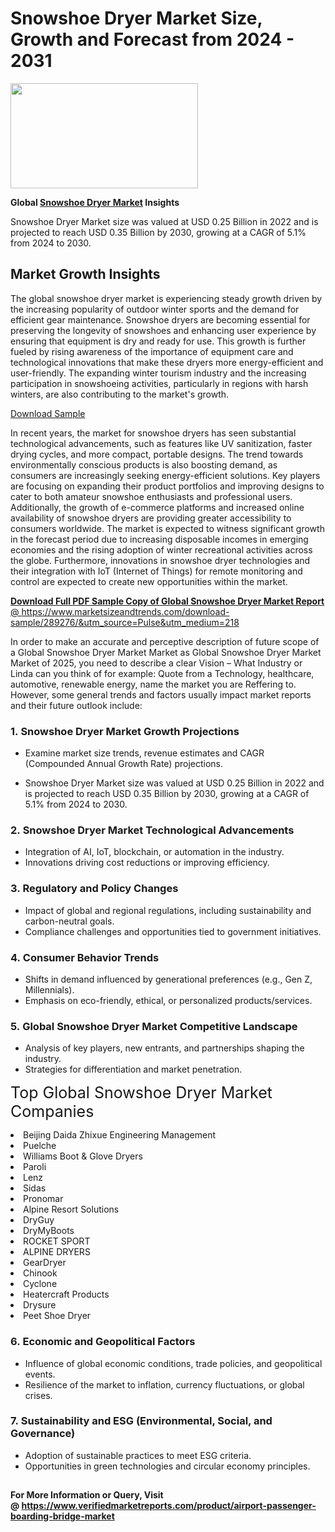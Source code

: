 <H1>Snowshoe Dryer Market Size, Growth and Forecast from 2024 - 2031</H1><img class="aligncenter size-medium wp-image-584254" src="https://thirdeyenews.in/wp-content/uploads/2024/09/Global-Market-Research-300x168.jpeg" alt="" width="300" height="168" /><p><strong>Global&nbsp;<a href="https://www.marketsizeandtrends.com/download-sample/289276/&amp;utm_source=Pulse&amp;utm_medium=218">Snowshoe Dryer Market</a> Insights</strong></p><p>Snowshoe Dryer Market size was valued at USD 0.25 Billion in 2022 and is projected to reach USD 0.35 Billion by 2030, growing at a CAGR of 5.1% from 2024 to 2030.</p><p><h2>Market Growth Insights</h2> <p>The global snowshoe dryer market is experiencing steady growth driven by the increasing popularity of outdoor winter sports and the demand for efficient gear maintenance. Snowshoe dryers are becoming essential for preserving the longevity of snowshoes and enhancing user experience by ensuring that equipment is dry and ready for use. This growth is further fueled by rising awareness of the importance of equipment care and technological innovations that make these dryers more energy-efficient and user-friendly. The expanding winter tourism industry and the increasing participation in snowshoeing activities, particularly in regions with harsh winters, are also contributing to the market's growth.</p> <p><a href="#">Download Sample</a></p> <p>In recent years, the market for snowshoe dryers has seen substantial technological advancements, such as features like UV sanitization, faster drying cycles, and more compact, portable designs. The trend towards environmentally conscious products is also boosting demand, as consumers are increasingly seeking energy-efficient solutions. Key players are focusing on expanding their product portfolios and improving designs to cater to both amateur snowshoe enthusiasts and professional users. Additionally, the growth of e-commerce platforms and increased online availability of snowshoe dryers are providing greater accessibility to consumers worldwide. The market is expected to witness significant growth in the forecast period due to increasing disposable incomes in emerging economies and the rising adoption of winter recreational activities across the globe. Furthermore, innovations in snowshoe dryer technologies and their integration with IoT (Internet of Things) for remote monitoring and control are expected to create new opportunities within the market.</p> <p><a href="#"></p><p><span class=""><strong>Download Full PDF Sample Copy of Global Snowshoe Dryer Market Report</strong> @ <a href="https://www.marketsizeandtrends.com/download-sample/289276/&amp;utm_source=Pulse&amp;utm_medium=218" target="_blank">https://www.marketsizeandtrends.com/download-sample/289276/&amp;utm_source=Pulse&amp;utm_medium=218</a></span></p><p>In order to make an accurate and perceptive description of future scope of a Global&nbsp;Snowshoe Dryer Market Market as Global&nbsp;Snowshoe Dryer Market Market of 2025, you need to describe a clear Vision &ndash; What Industry or Linda can you think of for example: Quote from a Technology, healthcare, automotive, renewable energy, name the market you are Reffering to. However, some general trends and factors usually impact market reports and their future outlook include:</p><h3>1.&nbsp;<strong>Snowshoe Dryer Market Growth Projections</strong></h3><ul><li>Examine market size trends, revenue estimates and CAGR (Compounded Annual Growth Rate) projections.</li><li><p>Snowshoe Dryer Market size was valued at USD 0.25 Billion in 2022 and is projected to reach USD 0.35 Billion by 2030, growing at a CAGR of 5.1% from 2024 to 2030.</p></li></ul><h3>2.&nbsp;<strong>Snowshoe Dryer Market Technological Advancements</strong></h3><ul><li>Integration of AI, IoT, blockchain, or automation in the industry.</li><li>Innovations driving cost reductions or improving efficiency.</li></ul><h3>3.&nbsp;<strong>Regulatory and Policy Changes</strong></h3><ul><li>Impact of global and regional regulations, including sustainability and carbon-neutral goals.</li><li>Compliance challenges and opportunities tied to government initiatives.</li></ul><h3>4.&nbsp;<strong>Consumer Behavior Trends</strong></h3><ul><li>Shifts in demand influenced by generational preferences (e.g., Gen Z, Millennials).</li><li>Emphasis on eco-friendly, ethical, or personalized products/services.</li></ul><h3>5.&nbsp;<strong>Global Snowshoe Dryer Market Competitive Landscape</strong></h3><ul><li>Analysis of key players, new entrants, and partnerships shaping the industry.</li><li>Strategies for differentiation and market penetration.</li></ul><p data-pm-slice="1 1 []"><span style="color: inherit; font-family: inherit; font-size: 25px;">Top Global Snowshoe Dryer Market Companies</span></p><div class="" data-test-id=""><p><li>Beijing Daida Zhixue Engineering Management</li><li> Puelche</li><li> Williams Boot & Glove Dryers</li><li> Paroli</li><li> Lenz</li><li> Sidas</li><li> Pronomar</li><li> Alpine Resort Solutions</li><li> DryGuy</li><li> DryMyBoots</li><li> ROCKET SPORT</li><li> ALPINE DRYERS</li><li> GearDryer</li><li> Chinook</li><li> Cyclone</li><li> Heatercraft Products</li><li> Drysure</li><li> Peet Shoe Dryer</li></p></div><h3>6.&nbsp;<strong>Economic and Geopolitical Factors</strong></h3><ul><li>Influence of global economic conditions, trade policies, and geopolitical events.</li><li>Resilience of the market to inflation, currency fluctuations, or global crises.</li></ul><h3>7.&nbsp;<strong>Sustainability and ESG (Environmental, Social, and Governance)</strong></h3><ul><li>Adoption of sustainable practices to meet ESG criteria.</li><li>Opportunities in green technologies and circular economy principles.</li></ul><h2><strong style="font-size: 14px;">For More Information or Query, Visit @&nbsp;</strong><a style="background-color: #ffffff; font-size: 14px;" href="https://www.marketsizeandtrends.com/report/snowshoe-dryer-market/" target="_blank">https://www.verifiedmarketreports.com/product/airport-passenger-boarding-bridge-market</a></h2>
